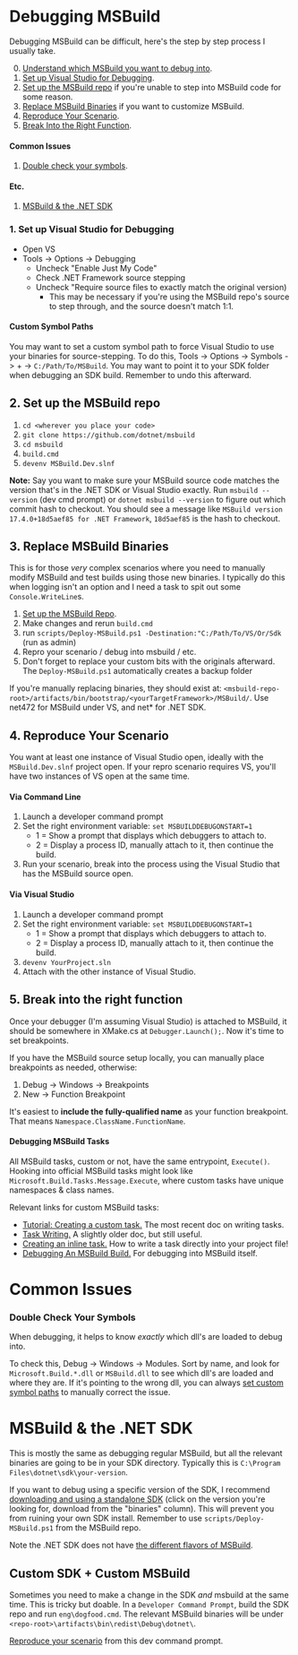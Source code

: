 # Debugging MSBuild
Debugging MSBuild can be difficult, here's the step by step process I usually take.

0. [Understand which MSBuild you want to debug into](..\the-flavors-of-msbuild\README.md).
1. [Set up Visual Studio for Debugging](#1-set-up-visual-studio-for-debugging).
1. [Set up the MSBuild repo](#2-set-up-the-msbuild-repo) if you're unable to step into MSBuild code for some reason.
1. [Replace MSBuild Binaries](#3-replace-msbuild-binaries) if you want to customize MSBuild.
1. [Reproduce Your Scenario](#4-reproduce-your-scenario).
1. [Break Into the Right Function](#5-break-into-the-right-function).

#### Common Issues
1. [Double check your symbols](#double-check-your-symbols).

#### Etc.
1. [MSBuild & the .NET SDK]()

### 1. Set up Visual Studio for Debugging
- Open VS
- Tools -> Options -> Debugging
    - Uncheck "Enable Just My Code"
    - Check .NET Framework source stepping
    - Uncheck "Require source files to exactly match the original version)
        - This may be necessary if you're using the MSBuild repo's source to step through, and the source doesn't match 1:1.

#### Custom Symbol Paths
You may want to set a custom symbol path to force Visual Studio to use your binaries for source-stepping. To do this, Tools -> Options -> Symbols -> + -> `C:/Path/To/MSBuild`. You may want to point it to your SDK folder when debugging an SDK build. Remember to undo this afterward.

## 2. Set up the MSBuild repo
1. `cd <wherever you place your code>`
1. `git clone https://github.com/dotnet/msbuild`
1. `cd msbuild`
1. `build.cmd`
1. `devenv MSBuild.Dev.slnf`

**Note:** Say you want to make sure your MSBuild source code matches the version that's in the .NET SDK or Visual Studio exactly. Run `msbuild --version` (dev cmd prompt) or `dotnet msbuild --version` to figure out which commit hash to checkout. You should see a message like `MSBuild version 17.4.0+18d5aef85 for .NET Framework`, `18d5aef85` is the hash to checkout.

## 3. Replace MSBuild Binaries
This is for those _very_ complex scenarios where you need to manually modify MSBuild and test builds using those new binaries. I typically do this when logging isn't an option and I need a task to spit out some `Console.WriteLine`s.

1. [Set up the MSBuild Repo](#2-set-up-the-msbuild-repo).
1. Make changes and rerun `build.cmd`
1. run `scripts/Deploy-MSBuild.ps1 -Destination:"C:/Path/To/VS/Or/Sdk` (run as admin)
1. Repro your scenario / debug into msbuild / etc.
1. Don't forget to replace your custom bits with the originals afterward. The `Deploy-MSBuild.ps1` automatically creates a backup folder 

If you're manually replacing binaries, they should exist at: `<msbuild-repo-root>/artifacts/bin/bootstrap/<yourTargetFramework>/MSBuild/`. Use net472 for MSBuild under VS, and net* for .NET SDK.

## 4. Reproduce Your Scenario
You want at least one instance of Visual Studio open, ideally with the `MSBuild.Dev.slnf` project open. If your repro scenario requires VS, you'll have two instances of VS open at the same time.

#### Via Command Line
1. Launch a developer command prompt
1. Set the right environment variable: `set MSBUILDDEBUGONSTART=1`
    - 1 = Show a prompt that displays which debuggers to attach to.
    - 2 = Display a process ID, manually attach to it, then continue the build.
1. Run your scenario, break into the process using the Visual Studio that has the MSBuild source open.

#### Via Visual Studio
1. Launch a developer command prompt
1. Set the right environment variable: `set MSBUILDDEBUGONSTART=1`
    - 1 = Show a prompt that displays which debuggers to attach to.
    - 2 = Display a process ID, manually attach to it, then continue the build.
1. `devenv YourProject.sln`
1. Attach with the other instance of Visual Studio.

## 5. Break into the right function
Once your debugger (I'm assuming Visual Studio) is attached to MSBuild, it should be somewhere in XMake.cs at `Debugger.Launch();`. Now it's time to set breakpoints.

If you have the MSBuild source setup locally, you can manually place breakpoints as needed, otherwise:

1. Debug -> Windows -> Breakpoints
1. New -> Function Breakpoint

It's easiest to **include the fully-qualified name** as your function breakpoint. That means `Namespace.ClassName.FunctionName`. 

#### Debugging MSBuild Tasks
All MSBuild tasks, custom or not, have the same entrypoint, `Execute()`. Hooking into official MSBuild tasks might look like `Microsoft.Build.Tasks.Message.Execute`, where custom tasks have unique namespaces & class names.

Relevant links for custom MSBuild tasks:
- [Tutorial: Creating a custom task.](https://docs.microsoft.com/visualstudio/msbuild/tutorial-custom-task-code-generation) The most recent doc on writing tasks.
- [Task Writing.](https://docs.microsoft.com/en-us/visualstudio/msbuild/task-writing?view=vs-2022) A slightly older doc, but still useful.
- [Creating an inline task.](https://docs.microsoft.com/visualstudio/msbuild/msbuild-roslyncodetaskfactory) How to write a task directly into your project file!
- [Debugging An MSBuild Build.](https://gist.github.com/BenVillalobos/c901534892f3249246ccb03bd75ddf91) For debugging into MSBuild itself.

# Common Issues

### Double Check Your Symbols
When debugging, it helps to know _exactly_ which dll's are loaded to debug into.

To check this, Debug -> Windows -> Modules. Sort by name, and look for `Microsoft.Build.*.dll` or `MSBuild.dll` to see which dll's are loaded and where they are. If it's pointing to the wrong dll, you can always [set custom symbol paths](#custom-symbol-paths) to manually correct the issue.


# MSBuild & the .NET SDK
This is mostly the same as debugging regular MSBuild, but all the relevant binaries are going to be in your SDK directory. Typically this is `C:\Program Files\dotnet\sdk\your-version`.

If you want to debug using a specific version of the SDK, I recommend [downloading and using a standalone SDK](https://dotnet.microsoft.com/download/dotnet) (click on the version you're looking for, download from the "binaries" column). This will prevent you from ruining your own SDK install. Remember to use `scripts/Deploy-MSBuild.ps1` from the MSBuild repo.

Note the .NET SDK does not have [the different flavors of MSBuild](../the-flavors-of-msbuild/README.md).

## Custom SDK + Custom MSBuild
Sometimes you need to make a change in the SDK _and_ msbuild at the same time. This is tricky but doable. In a `Developer Command Prompt`, build the SDK repo and run `eng\dogfood.cmd`. The relevant MSBuild binaries will be under `<repo-root>\artifacts\bin\redist\Debug\dotnet\`.

[Reproduce your scenario](#4-reproduce-your-scenario) from this dev command prompt.